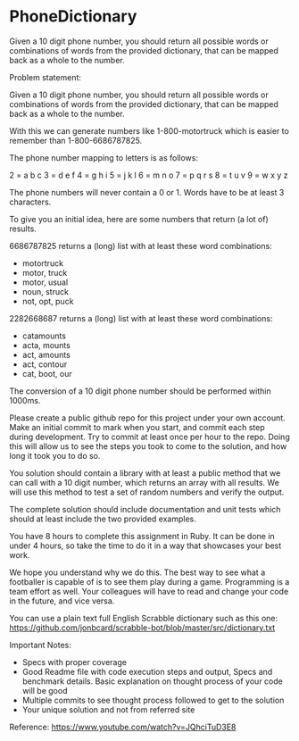 # PhoneDictionary
Given a 10 digit phone number, you should return all possible words or combinations of words from the provided dictionary, that can be mapped back as a whole to the number. 


Problem statement:

Given a 10 digit phone number, you should return all possible words or combinations of words from the provided dictionary, that can be mapped back as a whole to the number. 

With this we can generate numbers like 1-800-motortruck which is easier to remember than 1-800-6686787825.

The phone number mapping to letters is as follows:

2 = a b c
3 = d e f
4 = g h i
5 = j k l
6 = m n o
7 = p q r s
8 = t u v
9 = w x y z
 
The phone numbers will never contain a 0 or 1. 
Words have to be at least 3 characters.

To give you an initial idea, here are some numbers that return (a lot of) results.

6686787825 returns a (long) list with at least these word combinations:

* motortruck
* motor, truck
* motor, usual
* noun, struck
* not, opt, puck
 
2282668687 returns a (long) list with at least these word combinations:

* catamounts
* acta, mounts
* act, amounts
* act, contour
* cat, boot, our

The conversion of a 10 digit phone number should be performed within 1000ms.

Please create a public github repo for this project under your own account. Make an initial commit to mark when you start, and commit each step during development. Try to commit at least once per hour to the repo. Doing this will allow us to see the steps you took to come to the solution, and how long it took you to do so.

You solution should contain a library with at least a public method that we can call with a 10 digit number, which returns an array with all results. We will use this method to test a set of random numbers and verify the output.

The complete solution should include documentation and unit tests which should at least include the two provided examples. 

You have 8 hours to complete this assignment in Ruby. It can be done in under 4 hours, so take the time to do it in a way that showcases your best work.

We hope you understand why we do this. The best way to see what a footballer is capable of is to see them play during a game. Programming is a team effort as well. Your colleagues will have to read and change your code in the future, and vice versa.

You can use a plain text full English Scrabble dictionary such as this one: https://github.com/jonbcard/scrabble-bot/blob/master/src/dictionary.txt


Important Notes:
- Specs with proper coverage
- Good Readme file with code execution steps and output, Specs and benchmark details. Basic explanation on thought process of your code will be good
- Multiple commits to see thought process followed to get to the solution
- Your unique solution and not from referred site



Reference:
https://www.youtube.com/watch?v=JQhciTuD3E8

